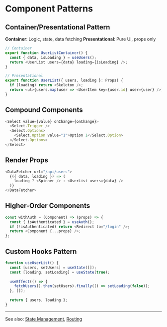 # Component Patterns

## Container/Presentational Pattern

**Container**: Logic, state, data fetching
**Presentational**: Pure UI, props only

```typescript
// Container
export function UserListContainer() {
  const { data, isLoading } = useUsers();
  return <UserList users={data} loading={isLoading} />;
}

// Presentational
export function UserList({ users, loading }: Props) {
  if (loading) return <Skeleton />;
  return <ul>{users.map(user => <UserItem key={user.id} user={user} />)}</ul>;
}
```

## Compound Components

```typescript
<Select value={value} onChange={onChange}>
  <Select.Trigger />
  <Select.Options>
    <Select.Option value="1">Option 1</Select.Option>
  </Select.Options>
</Select>
```

## Render Props

```typescript
<DataFetcher url="/api/users">
  {({ data, loading }) => (
    loading ? <Spinner /> : <UserList users={data} />
  )}
</DataFetcher>
```

## Higher-Order Components

```typescript
const withAuth = (Component) => (props) => {
  const { isAuthenticated } = useAuth();
  if (!isAuthenticated) return <Redirect to="/login" />;
  return <Component {...props} />;
};
```

## Custom Hooks Pattern

```typescript
function useUserList() {
  const [users, setUsers] = useState([]);
  const [loading, setLoading] = useState(true);
  
  useEffect(() => {
    fetchUsers().then(setUsers).finally(() => setLoading(false));
  }, []);
  
  return { users, loading };
}
```

---

See also: [State Management](./state-management.md), [Routing](./routing-architecture.md)

